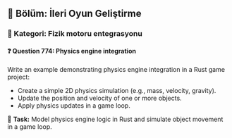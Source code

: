 ## 📘 Bölüm: İleri Oyun Geliştirme  
### 🔹 Kategori: Fizik motoru entegrasyonu  
#### ❓ Question 774: Physics engine integration

Write an example demonstrating physics engine integration in a Rust game project:

- Create a simple 2D physics simulation (e.g., mass, velocity, gravity).
- Update the position and velocity of one or more objects.
- Apply physics updates in a game loop.

🔧 **Task:** Model physics engine logic in Rust and simulate object movement in a game loop.
